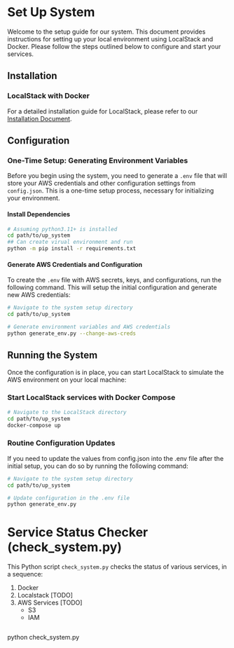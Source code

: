 # Set Up System

Welcome to the setup guide for our system. This document provides instructions for setting up your local environment using LocalStack and Docker. Please follow the steps outlined below to configure and start your services.

## Installation

### LocalStack with Docker

For a detailed installation guide for LocalStack, please refer to our [Installation Document](https://docs.google.com/document/d/1o_DJDGDltexrNTf4f1FwmJNnVJGHw6XuyiyKcsxeGN4/edit?usp=sharing).

## Configuration

### One-Time Setup: Generating Environment Variables

Before you begin using the system, you need to generate a `.env` file that will store your AWS credentials and other configuration settings from `config.json`. This is a one-time setup process, necessary for initializing your environment.

#### Install Dependencies 
```bash
# Assuming python3.11+ is installed 
cd path/to/up_system
## Can create virual environment and run 
python -m pip install -r requirements.txt
```
#### Generate AWS Credentials and Configuration

To create the `.env` file with AWS secrets, keys, and configurations, run the following command. This will setup the initial configuration and generate new AWS credentials:

```bash
# Navigate to the system setup directory
cd path/to/up_system

# Generate environment variables and AWS credentials
python generate_env.py --change-aws-creds
```

## Running the System
Once the configuration is in place, you can start LocalStack to simulate the AWS environment on your local machine:

### Start LocalStack services with Docker Compose 
```bash
# Navigate to the LocalStack directory
cd path/to/up_system
docker-compose up
```

### Routine Configuration Updates
If you need to update the values from config.json into the .env file after the initial setup, you can do so by running the following command:

```bash
# Navigate to the system setup directory
cd path/to/up_system

# Update configuration in the .env file
python generate_env.py
```


# Service Status Checker (check_system.py)

This Python script `check_system.py` checks the status of various services, in a sequence:
1. Docker
2. Localstack [TODO]
3. AWS Services [TODO]
    - S3
    - IAM
   ```sh
python check_system.py
``` 
